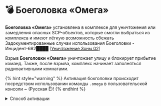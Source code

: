 # 💣 Боеголовка «Омега»

**Боеголовка «Омега»** установлена в комплексе для уничтожения или замедления опасных SCP-объектов, которые смогли выбраться из комплекса и имеют лёгкую возможность сбежать\
Задокументированные случаи использования Боеголовки - Инцидент-682████ \[[Уничтожение Зоны 02](../../../other/documents/zone02-termination.md)]

Взрыв **Боеголовки «Омега»** уничтожает улицу и блокирует прибытие команд. Также, после взрыва, комплекс начинает заполняться радиоактивными комнатами.

{% hint style="warning" %}
Активация бокголовки происходит посредством использовании команды `.omega` в пользовательской консоли \~ (Русская Ё)!
{% endhint %}

<details>

<summary>Способ активации</summary>

1. Собрать 3 ключ-карты Совета О5.
2. Активировать все генераторы.
3. Положить ключ-карты в оружейной комнате в камере содержания SCP-079.
4. Прописать в пользовательской консоли \~ (Русская Ё) команду `.omega`, для активации.

</details>
